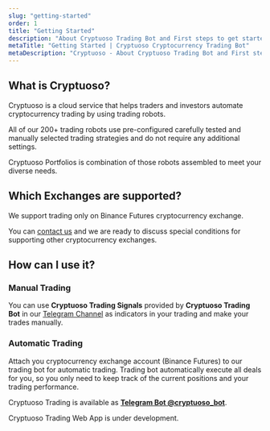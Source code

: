 ```yaml
---
slug: "getting-started"
order: 1
title: "Getting Started"
description: "About Cryptuoso Trading Bot and First steps to get started"
metaTitle: "Getting Started | Cryptuoso Cryptocurrency Trading Bot"
metaDescription: "Cryptuoso - About Cryptuoso Trading Bot and First steps to get started"
---
```


## What is Cryptuoso?

Cryptuoso is a cloud service that helps traders and investors automate cryptocurrency trading by using trading robots.

All of our 200+ trading robots use pre-configured carefully tested and manually selected trading strategies and do not require any additional settings.

Cryptuoso Portfolios is combination of those robots assembled to meet your diverse needs.

## Which Exchanges are supported?

We support trading only on Binance Futures cryptocurrency exchange.

You can [contact us](mailto:support@cryptuoso.com) and we are ready to discuss special conditions for supporting other cryptocurrency exchanges.

## How can I use it?

### Manual Trading

You can use **Cryptuoso Trading Signals** provided by **Cryptuoso Trading Bot** in our [Telegram Channel](https://t.me/cryptuoso) as indicators in your trading and make your trades manually.

### Automatic Trading

Attach you cryptocurrency exchange account (Binance Futures) to our trading bot for automatic trading.
Trading bot automatically execute all deals for you, so you only need to keep track of the current positions and your trading performance.

Cryptuoso Trading is available as [**Telegram Bot @cryptuoso_bot**](https://t.me/cryptuoso_bot).

Cryptuoso Trading Web App is under development.
